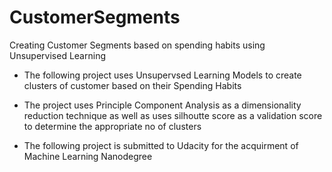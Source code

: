 # CustomerSegments
Creating Customer Segments based on spending habits using Unsupervised Learning

* The following project uses Unsupervsed Learning Models to create clusters of customer based on their Spending Habits

* The project uses Principle Component Analysis as a dimensionality reduction technique as well as uses silhoutte score as a validation score to determine the appropriate no of clusters

* The following project is submitted to Udacity for the acquirment of Machine Learning Nanodegree
